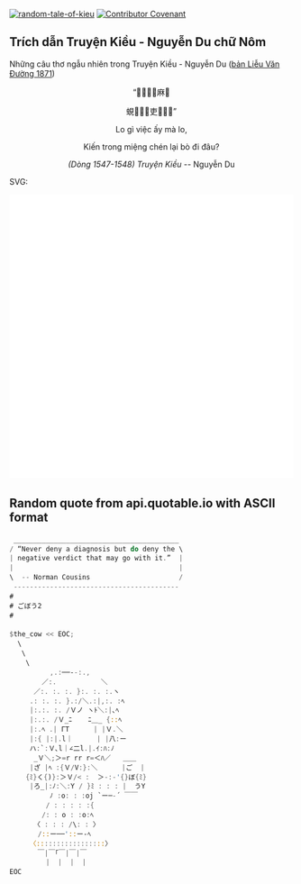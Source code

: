 [![random-tale-of-kieu](https://github.com/huuquyet/random-tale-of-kieu/actions/workflows/random-tale-of-kieu.yml/badge.svg)](https://github.com/huuquyet/random-tale-of-kieu/actions/workflows/random-tale-of-kieu.yml)
[![Contributor Covenant](https://img.shields.io/badge/Contributor%20Covenant-2.1-4baaaa.svg)](.github/CODE_OF_CONDUCT.md "Contributor Covenant 2.1")

## Trích dẫn Truyện Kiều - Nguyễn Du chữ Nôm

Những câu thơ ngẫu nhiên trong Truyện Kiều - Nguyễn Du ([bản Liễu Văn Đường 1871](https://vi.wikisource.org/wiki/Truy%E1%BB%87n_Ki%E1%BB%81u_(b%E1%BA%A3n_Li%E1%BB%85u_V%C4%83n_%C3%90%C6%B0%E1%BB%9Dng_1871)))

<div align="center">
<!-- START_KIEU -->
      <p class="nom">“𢗼之役󰀎麻𢗼</p>
      <p class="nom">蜆𥪞𠰘󱋓吏𨆶𠫾󰠳”</p>
      <p class="quocngu">Lo gì việc ấy mà lo,</p>
      <p class="quocngu">Kiến trong miệng chén lại bò đi đâu?</p>
      <p class="author"><i>(Dòng 1547-1548) Truyện Kiều</i> -- Nguyễn Du</p>
<!-- END_KIEU -->
</div>

SVG:

<div align="center">
  <img src="./assets/random-kieu.svg" alt="The Tale of Kieu - Nguyen Du">
</div>

## Random quote from api.quotable.io with ASCII format

<!-- START_QUOTE -->
```rust
 _________________________________________
/ “Never deny a diagnosis but do deny the \
| negative verdict that may go with it.”  |
|                                         |
\  -- Norman Cousins                      /
 -----------------------------------------
#
# ごぼう2
#

$the_cow << EOC;
  \
   \
    \
          ,.:──‐-:.,
        ／:.           ＼
      ／:. :. :. }:. :. :.ヽ
     .: :. :. }.:/＼.:|,:. :ﾍ
     |:.:. :. /Ｖノ ヽﾄ＼:|､ﾍ
     |:.:. /Ｖ_ﾆ    ﾆ＿_ {::ﾍ
     |:.ﾍ .| ΓT      | |Ｖ.＼
     |:{ |:|.l｜      | |八:ー
     ハ:`:Ｖ､l｜∠二l.|.ｲ:ﾊ:ﾉ
      _Ｖ＼;＞=r rr r=＜ﾊ／   ＿＿
     |ざ |ﾍ :{Ｖ/V:}:＼      |ご  |
    {ﾐ}く{)}:＞Ｖ/< :  ＞-:-'{}ぼ{ﾐ}
     |ろ_|:ﾉ:＼:Y / }ﾐ : : : |  うY
          ﾉ :o: : :oj `ー─-´ ￣￣
         / : : : : :{
        /: : o : :o:ﾍ
      〈 : : : /\: : 〉
       /::ー──'::ー‐ﾍ
     〈:::::::::::::::::〉
       ￣|￣｢￣|￣|￣
         |  |  |  | 
EOC

```
<!-- END_QUOTE -->
